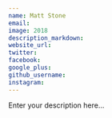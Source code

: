```yaml
---
name: Matt Stone
email:
image: 2018
description_markdown:
website_url:
twitter:
facebook:
google_plus:
github_username:
instagram:
---
```


Enter your description here...
